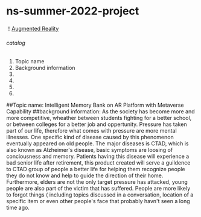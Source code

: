 # ns-summer-2022-project
！[Augmented Reality](https://pan.baidu.com/s/1UzzhbLYBfv9OkoH_YUA0eA) 
###### catalog
1. Topic name
2. Background information
3.
4.
5.
6.
##Topic name: Intelligent Memory Bank on AR Platform with Metaverse Capability
##background information: As the society has become more and more competitive, wheather between students fighting for a better school, or between colleges for a better job and oppertunity. Pressure has taken part of our life, therefore what comes with pressure are more mental illnesses. One specific kind of disease caused by this phenomenon eventually appeared on old people. The major diseases is CTAD, which is also known as Alzheimer's disease, basic symptoms are loosing of conciousness and memory. Patients having this disease will experience a bad senior life after retirement, this product created will serve a guildence to CTAD group of people a better life for helping them recognize people they do not know and help to guide the direction of their home. Furthermore, elders are not the only target pressure has attacked, young people are also part of the victim that has suffered. People are more likely to forgot things ( including topics discussed in a conversation, location of a specific item or even other people's face that probably havn't seen a long time ago.
